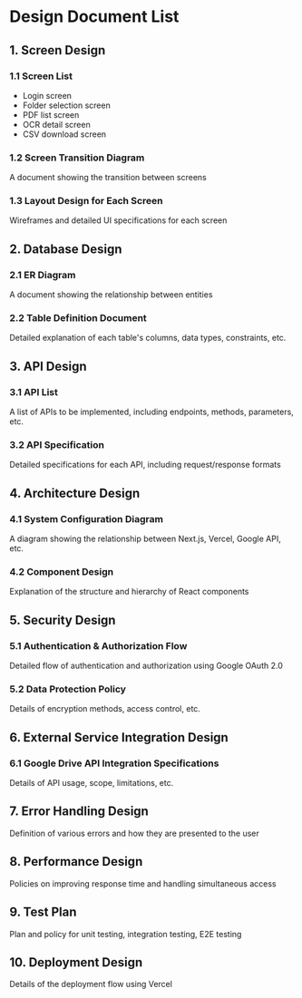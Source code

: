 # Design Document List

## 1. Screen Design
### 1.1 Screen List
- Login screen
- Folder selection screen
- PDF list screen
- OCR detail screen
- CSV download screen

### 1.2 Screen Transition Diagram
A document showing the transition between screens

### 1.3 Layout Design for Each Screen
Wireframes and detailed UI specifications for each screen

## 2. Database Design
### 2.1 ER Diagram
A document showing the relationship between entities

### 2.2 Table Definition Document
Detailed explanation of each table's columns, data types, constraints, etc.

## 3. API Design
### 3.1 API List
A list of APIs to be implemented, including endpoints, methods, parameters, etc.

### 3.2 API Specification
Detailed specifications for each API, including request/response formats

## 4. Architecture Design
### 4.1 System Configuration Diagram
A diagram showing the relationship between Next.js, Vercel, Google API, etc.

### 4.2 Component Design
Explanation of the structure and hierarchy of React components

## 5. Security Design
### 5.1 Authentication & Authorization Flow
Detailed flow of authentication and authorization using Google OAuth 2.0

### 5.2 Data Protection Policy
Details of encryption methods, access control, etc.

## 6. External Service Integration Design
### 6.1 Google Drive API Integration Specifications
Details of API usage, scope, limitations, etc.

## 7. Error Handling Design
Definition of various errors and how they are presented to the user

## 8. Performance Design
Policies on improving response time and handling simultaneous access

## 9. Test Plan
Plan and policy for unit testing, integration testing, E2E testing

## 10. Deployment Design
Details of the deployment flow using Vercel